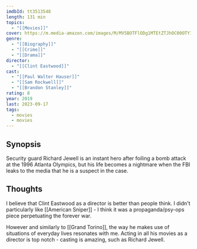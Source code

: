 ```yaml
---
imdbId: tt3513548
length: 131 min
topics:
  - "[[Movies]]"
cover: https://m.media-amazon.com/images/M/MV5BOTFlODg1MTEtZTJhOC00OTY1LWE0YzctZjRlODdkYWY5ZDM4XkEyXkFqcGdeQXVyNjU1NzU3MzE@._V1_SX300.jpg
genre:
  - "[[Biography]]"
  - "[[Crime]]"
  - "[[Drama]]"
director:
  - "[[Clint Eastwood]]"
cast:
  - "[[Paul Walter Hauser]]"
  - "[[Sam Rockwell]]"
  - "[[Brandon Stanley]]"
rating: 8
year: 2019
last: 2023-09-17
tags:
  - movies
  - movies
---
```

## Synopsis
Security guard Richard Jewell is an instant hero after foiling a bomb attack at the 1996 Atlanta Olympics, but his life becomes a nightmare when the FBI leaks to the media that he is a suspect in the case.

## Thoughts

I believe that Clint Eastwood as a director is better than people think. I didn't particularly like [[American Sniper]] - I think it was a propaganda/psy-ops piece perpetuating the forever war. 

However and similarly to [[Grand Torino]], the way he makes use of situations of everyday lives resonates with me. Acting in all his movies as a director is top notch - casting is amazing, such as Richard Jewell. 



